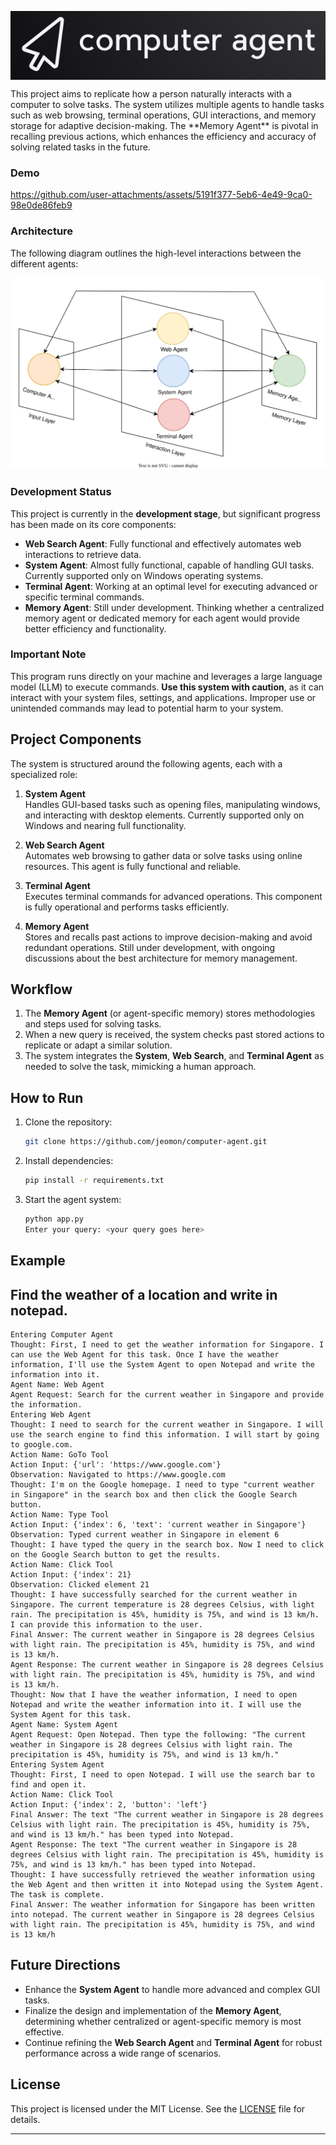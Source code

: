 <p align='center'>
   <img style="display: block; margin: 0 auto;" src='logo.png'/>
</p>
This project aims to replicate how a person naturally interacts with a computer to solve tasks. The system utilizes multiple agents to handle tasks such as web browsing, terminal operations, GUI interactions, and memory storage for adaptive decision-making. The **Memory Agent** is pivotal in recalling previous actions, which enhances the efficiency and accuracy of solving related tasks in the future.

### Demo

https://github.com/user-attachments/assets/5191f377-5eb6-4e49-9ca0-98e0de86feb9

### Architecture

The following diagram outlines the high-level interactions between the different agents:

![Image of the architecture](diagram.svg)

### Development Status

This project is currently in the **development stage**, but significant progress has been made on its core components:

- **Web Search Agent**: Fully functional and effectively automates web interactions to retrieve data.
- **System Agent**: Almost fully functional, capable of handling GUI tasks. Currently supported only on Windows operating systems.
- **Terminal Agent**: Working at an optimal level for executing advanced or specific terminal commands.
- **Memory Agent**: Still under development. Thinking whether a centralized memory agent or dedicated memory for each agent would provide better efficiency and functionality.

### Important Note

This program runs directly on your machine and leverages a large language model (LLM) to execute commands. **Use this system with caution**, as it can interact with your system files, settings, and applications. Improper use or unintended commands may lead to potential harm to your system. 

## Project Components

The system is structured around the following agents, each with a specialized role:

1. **System Agent**  
   Handles GUI-based tasks such as opening files, manipulating windows, and interacting with desktop elements. Currently supported only on Windows and nearing full functionality.

2. **Web Search Agent**  
   Automates web browsing to gather data or solve tasks using online resources. This agent is fully functional and reliable.

3. **Terminal Agent**  
   Executes terminal commands for advanced operations. This component is fully operational and performs tasks efficiently.

4. **Memory Agent**  
   Stores and recalls past actions to improve decision-making and avoid redundant operations. Still under development, with ongoing discussions about the best architecture for memory management.

## Workflow

1. The **Memory Agent** (or agent-specific memory) stores methodologies and steps used for solving tasks.
2. When a new query is received, the system checks past stored actions to replicate or adapt a similar solution.
3. The system integrates the **System**, **Web Search**, and **Terminal Agent** as needed to solve the task, mimicking a human approach.

## How to Run

1. Clone the repository:
   ```bash
   git clone https://github.com/jeomon/computer-agent.git
   ```
2. Install dependencies:
   ```bash
   pip install -r requirements.txt
   ```
3. Start the agent system:
   ```bash
   python app.py
   Enter your query: <your query goes here>
   ```

## Example

## Find the weather of a location and write in notepad.

```plaintext
Entering Computer Agent
Thought: First, I need to get the weather information for Singapore. I can use the Web Agent for this task. Once I have the weather information, I'll use the System Agent to open Notepad and write the information into it.
Agent Name: Web Agent
Agent Request: Search for the current weather in Singapore and provide the information.
Entering Web Agent
Thought: I need to search for the current weather in Singapore. I will use the search engine to find this information. I will start by going to google.com.
Action Name: GoTo Tool
Action Input: {'url': 'https://www.google.com'}
Observation: Navigated to https://www.google.com
Thought: I'm on the Google homepage. I need to type "current weather in Singapore" in the search box and then click the Google Search button.
Action Name: Type Tool
Action Input: {'index': 6, 'text': 'current weather in Singapore'}
Observation: Typed current weather in Singapore in element 6
Thought: I have typed the query in the search box. Now I need to click on the Google Search button to get the results.  
Action Name: Click Tool
Action Input: {'index': 21}
Observation: Clicked element 21
Thought: I have successfully searched for the current weather in Singapore. The current temperature is 28 degrees Celsius, with light rain. The precipitation is 45%, humidity is 75%, and wind is 13 km/h. I can provide this information to the user.
Final Answer: The current weather in Singapore is 28 degrees Celsius with light rain. The precipitation is 45%, humidity is 75%, and wind is 13 km/h.
Agent Response: The current weather in Singapore is 28 degrees Celsius with light rain. The precipitation is 45%, humidity is 75%, and wind is 13 km/h.
Thought: Now that I have the weather information, I need to open Notepad and write the weather information into it. I will use the System Agent for this task.
Agent Name: System Agent
Agent Request: Open Notepad. Then type the following: "The current weather in Singapore is 28 degrees Celsius with light rain. The precipitation is 45%, humidity is 75%, and wind is 13 km/h."
Entering System Agent
Thought: First, I need to open Notepad. I will use the search bar to find and open it.
Action Name: Click Tool
Action Input: {'index': 2, 'button': 'left'}
Final Answer: The text "The current weather in Singapore is 28 degrees Celsius with light rain. The precipitation is 45%, humidity is 75%, and wind is 13 km/h." has been typed into Notepad.            
Agent Response: The text "The current weather in Singapore is 28 degrees Celsius with light rain. The precipitation is 45%, humidity is 75%, and wind is 13 km/h." has been typed into Notepad.
Thought: I have successfully retrieved the weather information using the Web Agent and then written it into Notepad using the System Agent. The task is complete.
Final Answer: The weather information for Singapore has been written into notepad. The current weather in Singapore is 28 degrees Celsius with light rain. The precipitation is 45%, humidity is 75%, and wind is 13 km/h
```

## Future Directions

- Enhance the **System Agent** to handle more advanced and complex GUI tasks.
- Finalize the design and implementation of the **Memory Agent**, determining whether centralized or agent-specific memory is most effective.
- Continue refining the **Web Search Agent** and **Terminal Agent** for robust performance across a wide range of scenarios.

## License

This project is licensed under the MIT License. See the [LICENSE](LICENSE) file for details.

---